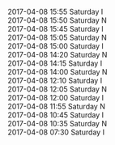 2017-04-08 15:55 Saturday  I  
2017-04-08 15:50 Saturday  N  
2017-04-08 15:45 Saturday  I  
2017-04-08 15:05 Saturday  N  
2017-04-08 15:00 Saturday  I  
2017-04-08 14:20 Saturday  N  
2017-04-08 14:15 Saturday  I  
2017-04-08 14:00 Saturday  N  
2017-04-08 12:10 Saturday  I  
2017-04-08 12:05 Saturday  N  
2017-04-08 12:00 Saturday  I  
2017-04-08 11:55 Saturday  N  
2017-04-08 10:45 Saturday  I  
2017-04-08 10:35 Saturday  N  
2017-04-08 07:30 Saturday  I  
